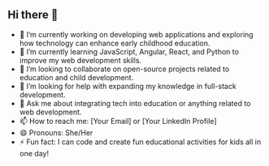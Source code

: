 ## Hi there 👋

- 🔭 I’m currently working on developing web applications and exploring how technology can enhance early childhood education.
- 🌱 I’m currently learning JavaScript, Angular, React, and Python to improve my web development skills.
- 👯 I’m looking to collaborate on open-source projects related to education and child development.
- 🤔 I’m looking for help with expanding my knowledge in full-stack development.
- 💬 Ask me about integrating tech into education or anything related to web development.
- 📫 How to reach me: [Your Email] or [Your LinkedIn Profile]
- 😄 Pronouns: She/Her
- ⚡ Fun fact: I can code and create fun educational activities for kids all in one day!
